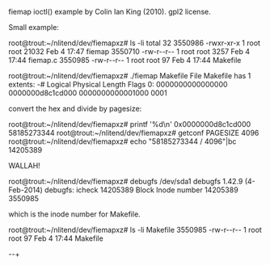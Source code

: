 fiemap ioctl() example by Colin Ian King (2010). gpl2 license.

Small example:

root@trout:~/nlitend/dev/fiemapxz# ls -li
total 32
3550986 -rwxr-xr-x 1 root root 21032 Feb  4 17:47 fiemap
3550710 -rw-r--r-- 1 root root  3257 Feb  4 17:44 fiemap.c
3550985 -rw-r--r-- 1 root root    97 Feb  4 17:44 Makefile

root@trout:~/nlitend/dev/fiemapxz# ./fiemap Makefile
File Makefile has 1 extents:
-#    Logical          Physical         Length           Flags
0:    0000000000000000 0000000d8c1cd000 0000000000001000 0001

convert the hex and divide by pagesize:

root@trout:~/nlitend/dev/fiemapxz# printf '%d\n' 0x0000000d8c1cd000
58185273344
root@trout:~/nlitend/dev/fiemapxz# getconf PAGESIZE
4096
root@trout:~/nlitend/dev/fiemapxz# echo "58185273344 / 4096"|bc
14205389

WALLAH!

root@trout:~/nlitend/dev/fiemapxz# debugfs /dev/sda1
debugfs 1.42.9 (4-Feb-2014)
debugfs:  icheck 14205389
Block    Inode number
14205389    3550985

which is the inode number for Makefile.

root@trout:~/nlitend/dev/fiemapxz# ls -li Makefile
3550985 -rw-r--r-- 1 root root 97 Feb  4 17:44 Makefile

--+
